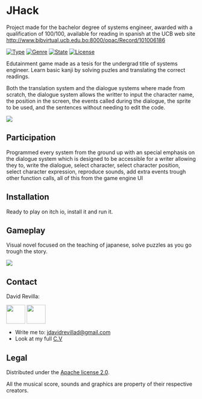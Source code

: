 # JHack
Project made for the bachelor degree of systems engineer, awarded with a qualification of 100/100, available for reading in spanish at the UCB web site http://www.bibvirtual.ucb.edu.bo:8000/opac/Record/101006186

[![Type](https://img.shields.io/badge/Type-Videogame-945C1D.svg)](https://github.com/ZLTM/Taki)
[![Genre](https://img.shields.io/badge/Genre-Narrative-DDA76A.svg)](https://packagist.org/packages/phpunit/phpunit)
[![State](https://img.shields.io/badge/State-Done-2C834F.svg)](https://packagist.org/packages/phpunit/phpunit)
[![License](https://img.shields.io/badge/License-Apache%202--0-343E7D.svg)](https://packagist.org/packages/phpunit/phpunit)

Edutainment game made as a tesis for the undergrad title of systems engineer. Learn basic kanji by solving puzles and translating the correct readings.

Both the translation system and the dialogue systems where made from scratch, the dialogue system allows the writter to input the character name, the position in the screen, the events called during the dialogue, the sprite to be used, and the sentences without needing to edit the code.

<img border="0" align="center"  src="https://imgur.com/yIyOC6X"></a>

## Participation

Programmed every system from the ground up with an special emphasis on the dialogue system which is designed to be accessible for a writer allowing they to, write the dialogue, select character, select character position, select character expression, reproduce sounds, add extra events trough other function calls, all of this from the game engine UI

## Installation

Ready to play on itch io, install it and run it.

## Gameplay

Visual novel focused on the teaching of japanese, solve puzzles as you go trough the story.


<img border="0" align="center"  src="https://i.imgur.com/BV2q8q6.jpg"></a>

## Contact

David Revilla:

<a href="https://twitter.com/ZLTM_david" target="_blank">
  <img width="50" height="50" border="0" align="center"  src="https://i.imgur.com/NseqTcz.jpg"></a>
<a href="https://www.linkedin.com/in/zolutr/" target="_blank">
  <img width="50" height="50" border="0" align="center"  src="https://i.imgur.com/ZDZ4lgx.png"></a>

* Write me to: jdavidrevillad@gmail.com
* Look at my full [C.V](https://zltm.github.io/)


## Legal

Distributed under the [Apache license 2.0](https://choosealicense.com/licenses/apache-2.0/). 

All the musical score, sounds and graphics are property of their respective creators.
